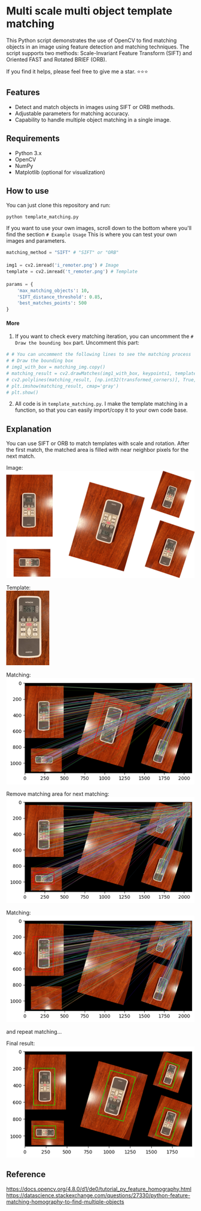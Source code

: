 # Multi scale multi object template matching

This Python script demonstrates the use of OpenCV to find matching objects in an image using feature detection and matching techniques. The script supports two methods: Scale-Invariant Feature Transform (SIFT) and Oriented FAST and Rotated BRIEF (ORB).

If you find it helps, please feel free to give me a star. ⭐⭐⭐


## Features

- Detect and match objects in images using SIFT or ORB methods.
- Adjustable parameters for matching accuracy.
- Capability to handle multiple object matching in a single image.

## Requirements

- Python 3.x
- OpenCV
- NumPy
- Matplotlib (optional for visualization)

## How to use

You can just clone this repository and run:

```
python template_matching.py
```

If you want to use your own images, scroll down to the bottom where you'll find the section `# Example Usage` This is where you can test your own images and parameters.

```python
matching_method = "SIFT" # "SIFT" or "ORB"

img1 = cv2.imread('i_remoter.png') # Image
template = cv2.imread('t_remoter.png') # Template

params = {
    'max_matching_objects': 10,
    'SIFT_distance_threshold': 0.85,
    'best_matches_points': 500
}
```

#### More

1. If you want to check every matching iteration, you can uncomment the ```# Draw the bounding box``` part. Uncomment this part:


```python
# # You can uncomment the following lines to see the matching process
# # Draw the bounding box
# img1_with_box = matching_img.copy()
# matching_result = cv2.drawMatches(img1_with_box, keypoints1, template, keypoints2, good_matches, None, flags=cv2.DrawMatchesFlags_NOT_DRAW_SINGLE_POINTS)
# cv2.polylines(matching_result, [np.int32(transformed_corners)], True, (255, 0, 0), 3, cv2.LINE_AA)
# plt.imshow(matching_result, cmap='gray')
# plt.show()
```


2. All code is in `template_matching.py`. I make the template matching in a function, so that you can easily import/copy it to your own code base.


## Explanation

You can use SIFT or ORB to match templates with scale and rotation. After the first match, the matched area is filled with near neighbor pixels for the next match.


Image:  
![Alt text](i_remoter.png)  


Template:  
![Alt text](t_remoter.png)  

Matching:  
![Alt text](results/iter1.png)

Remove matching area for next matching:  
![Alt text](results/iter1_.png)

Matching:  
![Alt text](results/iter2.png)

and repeat matching...

Final result:  
![Alt text](results/output.png)  

## Reference

https://docs.opencv.org/4.8.0/d1/de0/tutorial_py_feature_homography.html  
https://datascience.stackexchange.com/questions/27330/python-feature-matching-homography-to-find-multiple-objects  
